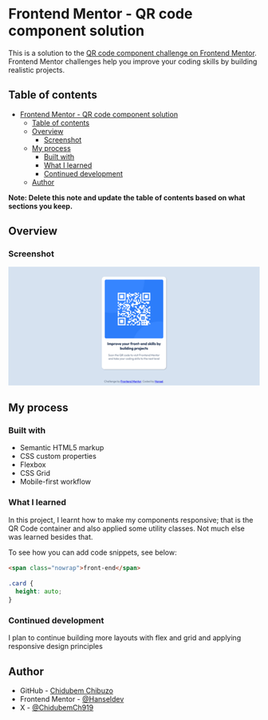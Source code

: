 # Frontend Mentor - QR code component solution

This is a solution to the [QR code component challenge on Frontend Mentor](https://www.frontendmentor.io/challenges/qr-code-component-iux_sIO_H). Frontend Mentor challenges help you improve your coding skills by building realistic projects. 

## Table of contents

- [Frontend Mentor - QR code component solution](#frontend-mentor---qr-code-component-solution)
  - [Table of contents](#table-of-contents)
  - [Overview](#overview)
    - [Screenshot](#screenshot)
  - [My process](#my-process)
    - [Built with](#built-with)
    - [What I learned](#what-i-learned)
    - [Continued development](#continued-development)
  - [Author](#author)

**Note: Delete this note and update the table of contents based on what sections you keep.**

## Overview

### Screenshot

![](images/finished-project.png)


## My process

### Built with

- Semantic HTML5 markup
- CSS custom properties
- Flexbox
- CSS Grid
- Mobile-first workflow


### What I learned

In this project, I learnt how to make my components responsive; that is the QR Code container and also applied some utility classes. Not much else was learned besides that.

To see how you can add code snippets, see below:

```html
<span class="nowrap">front-end</span>
```
```css
.card {
  height: auto;
}
```



### Continued development

I plan to continue building more layouts with flex and grid and applying responsive design principles



## Author

- GitHub - [Chidubem Chibuzo](https://github.com/Hanseldev)
- Frontend Mentor - [@Hanseldev](https://www.frontendmentor.io/profile/Hanseldev)
- X - [@ChidubemCh919](https://www.twitter.com/chidubemch919)
